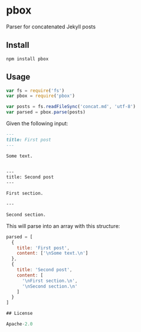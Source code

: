 # pbox

Parser for concatenated Jekyll posts

## Install

`npm install pbox`

## Usage

```js
var fs = require('fs')
var pbox = require('pbox')

var posts = fs.readFileSync('concat.md', 'utf-8')
var parsed = pbox.parse(posts)
```

Given the following input:

```md
---
title: First post
---

Some text.


---
title: Second post
---

First section.

---

Second section.
```

This will parse into an array with this structure:

```js
parsed = [
  {
    title: 'First post',
    content: ['\nSome text.\n']
  },
  {
    title: 'Second post',
    content: [
      '\nFirst section.\n',
      '\nSecond section.\n'
    ]
  }
]

## License

Apache-2.0

